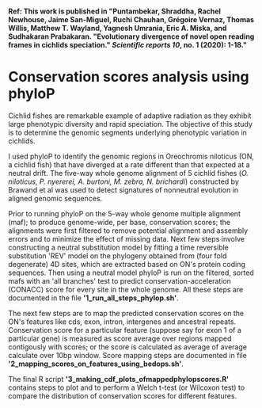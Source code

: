 #### Ref: This work is published in "Puntambekar, Shraddha, Rachel Newhouse, Jaime San-Miguel, Ruchi Chauhan, Grégoire Vernaz, Thomas Willis, Matthew T. Wayland, Yagnesh Umrania, Eric A. Miska, and Sudhakaran Prabakaran. "Evolutionary divergence of novel open reading frames in cichlids speciation." _Scientific reports 10_, no. 1 (2020): 1-18." 

# Conservation scores analysis using phyloP

Cichlid fishes are remarkable example of adaptive radiation as they exhibit large phenotypic diversity and rapid speciation. The objective of this study is to determine the genomic segments underlying phenotypic variation in cichlids. 

I used phyloP to identify the genomic regions in Oreochromis niloticus (ON, a cichlid fish) that have diverged at a rate different than that expected at a neutral drift. The five-way whole genome alignment of 5 cichlid fishes (*O. niloticus, P. nyererei, A. burtoni, M. zebra, N. brichardi*) constructed by Brawand et al was used to detect signatures of nonneutral evolution in aligned genomic sequences. 

Prior to running phyloP on the 5-way whole genome multiple alignment (maf); to produce genome-wide, per base, conservation scores; the alignments were first filtered to remove potential alignment and assembly errors and to minimize the effect of missing data.  Next few steps involve constructing a neutral substitution model by fitting  a time reversible substitution 'REV' model on the phylogeny obtained from (four fold degenerate) 4D sites, which are extracted based on ON's protein coding sequences. Then using a neutral model phyloP is run on the filtered, sorted mafs with an 'all branches' test to predict conservation-acceleration (CONACC) score for every site in the whole genome. All these steps are documented in the file **'1_run_all_steps_phylop.sh'**.

The next few steps are to map the predicted conservation scores on the ON's features like cds, exon, intron, intergenes and ancestral repeats. Conservation score for a particular feature (suppose say for exon 1 of a particular gene) is measured as score average over regions mapped contigously with scores; or the score is calculated as average of average calculate over 10bp window. Score mapping steps are documented in file **'2_mapping_scores_on_features_using_bedops.sh'**.

The final R script **'3_making_cdf_plots_ofmappedphylopscores.R'** contains steps to plot and to perform a Welch t-test (or Wilcoxon test) to compare the distribution of conservation scores for different features.
